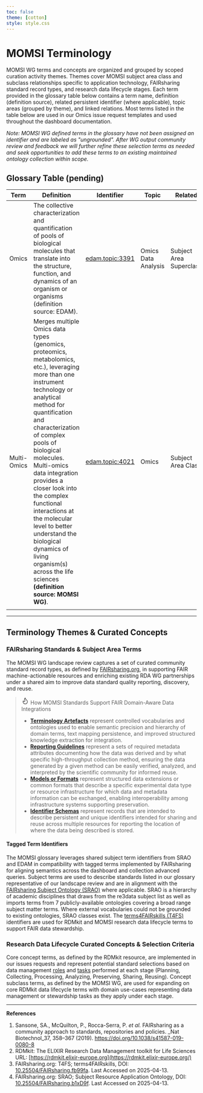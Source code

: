 ```yaml
---
toc: false
theme: [cotton]
style: style.css
---
```


# MOMSI Terminology

MOMSI WG terms and concepts are organized and grouped by scoped curation activity themes. Themes cover MOMSI subject area class and subclass relationships specific to application technology, FAIRsharing standard record types, and research data lifecycle stages. Each term provided in the glossary table below contains a term name, definition (definition source), related persistent identifier (where applicable), topic areas (grouped by theme), and linked  relations. Most terms listed in the table below are used in our Omics issue request templates and used throughout the dashboard documentation.

_Note: MOMSI WG defined terms in the glossary have not been assigned an identifier and are labeled as "ungrounded". After WG output community review and feedback we will further refine these selection terms as needed and seek opportunities to add these terms to an existing maintained ontology collection within scope._

## Glossary Table (pending)


| Term    | Definition                                                                                                                                                                                           | Identifier                                                 | Topic              | Related       |
| -------- | ---------------------------------------------------------------------------------------------------------------------------------------------------------------------------------------------------- | ---------------------------------------------------------- | ------------------ | ------------- |
| Omics | The collective characterization and quantification of pools of biological molecules that translate into the structure, function, and dynamics of an organism or organisms (definition source: EDAM). | [edam.topic:3391](https://identifiers.org/edam:topic_3391) | Omics Data Analysis | Subject Area Superclass |
| Multi-Omics | Merges multiple Omics data types (genomics, proteomics, metabolomics, etc.), leveraging more than one instrument technology or analytical method for quantification and characterization of complex pools of biological molecules. Multi-omics data integration provides a closer look into the complex functional interactions at the molecular level to better understand the biological dynamics of living organism(s) across the life sciences **(definition source: MOMSI WG)**. |  [edam.topic:4021](https://identifiers.org/edam:topic_4021) | Omics | Subject Area Class |
|          |                                                                                                                                                                                                      |                                                            |                    |               |


---
## Terminology Themes & Curated Concepts

### FAIRsharing Standards & Subject Area Terms
The MOMSI WG landscape review captures a set of curated community standard record types, as defined by [FAIRsharing.org](https://fairsharing.org/standards), in supporting FAIR machine-actionable resources and enriching existing RDA WG partnerships under a shared aim to improve data standard quality reporting, discovery, and reuse. 


> <svg xmlns="http://www.w3.org/2000/svg" width="20" height="20" viewBox="0 0 24 24" fill="none" stroke="currentColor" stroke-width="2" stroke-linecap="round" stroke-linejoin="round"><path d="M8.5 14.5A2.5 2.5 0 0 0 11 12c0-1.38-.5-2-1-3-1.072-2.143-.224-4.054 2-6 .5 2.5 2 4.9 4 6.5 2 1.6 3 3.5 3 5.5a7 7 0 1 1-14 0c0-1.153.433-2.294 1-3a2.5 2.5 0 0 0 2.5 2.5z"/></svg> How MOMSI Standards Support FAIR Domain-Aware Data Integrations
> - **[Terminology Artefacts](https://github.com/RDA-MOMSI/Dashboard/blob/main/src/glossary/Terminology-Artefacts.md)** represent controlled vocabularies and ontologies used to enable semantic precision and hierarchy of domain terms, text mapping persistence, and improved structured knowledge extraction for integration.
 > - **[Reporting Guidelines](https://github.com/RDA-MOMSI/Dashboard/blob/main/src/glossary/Reporting-Guidelines.md)** represent a sets of required metadata attributes documenting how the data was derived and by what specific high-throughput collection method, ensuring the data generated by a given method can be easily verified, analyzed, and interpreted by the scientific community for informed reuse. 
 > - **[Models or Formats](https://github.com/RDA-MOMSI/Dashboard/blob/main/src/glossary/Models-or-Formats.md)** represent structured data extensions or common formats that describe a specific experimental data type or resource infrastructure for which data and metadata information can be exchanged, enabling interoperability among infrastructure systems supporting preservation.
 > - **[Identifier Schemas](https://github.com/RDA-MOMSI/Dashboard/blob/main/src/glossary/Identifier-Schemas.md)** represent records that are intended to describe persistent and unique identifiers intended for sharing and reuse across multiple resources for reporting the location of where the data being described is stored.


#### Tagged Term Identifiers
The MOMSI glossary leverages shared subject term identifiers from SRAO and EDAM in compatibility with tagged terms implemented by FAIRsharing for aligning semantics across the dashboard and collection advanced queries. Subject terms are used to describe standards listed in our glossary representative of our landscape review and are in alignment with the [FAIRsharing Subject Ontology (SRAO)](https://www.ebi.ac.uk/ols4/ontologies/srao) where applicable. SRAO is a hierarchy of academic disciplines that draws from the re3data subject list as well as imports terms from 7 publicly-available ontologies covering a broad range subject matter terms. Where external vocabularies could not be grounded to existing ontologies, SRAO classes exist. The [terms4FAIRskills (T4FS)](https://www.ebi.ac.uk/ols4/ontologies/t4fs) identifiers are used for RDMkit and MOMSI research data lifecycle terms to support FAIR data stewardship.


### Research Data Lifecycle Curated Concepts & Selection Criteria
Core concept terms, as defined by the RDMkit resource, are implemented in our issues requests and represent potential standard selections based on data management  [roles](https://rdmkit.elixir-europe.org/your_role) and [tasks](https://rdmkit.elixir-europe.org/your_tasks) performed at each stage (Planning, Collecting, Processing, Analyzing, Preserving, Sharing, Reusing). Concept subclass terms, as defined by the MOMSI WG, are used for expanding on core RDMkit data lifecycle terms with domain use-cases representing data management or stewardship tasks as they apply under each stage. 
  

---

**References**

1. Sansone, SA., McQuilton, P., Rocca-Serra, P. _et al._ FAIRsharing as a community approach to standards, repositories and policies. _Nat Biotechnol_37, 358–367 (2019). https://doi.org/10.1038/s41587-019-0080-8
2. RDMkit: The ELIXIR Research Data Management toolkit for Life Sciences URL: [https://rdmkit.elixir-europe.org](https://rdmkit.elixir-europe.org/)
3. FAIRsharing.org: T4FS; terms4FAIRskills, DOI: [10.25504/FAIRsharing.fb99fa](https://doi.org/10.25504/FAIRsharing.fb99fa). Last Accessed on 2025-04-13.
4. FAIRsharing.org: SRAO; Subject Resource Application Ontology, DOI: [10.25504/FAIRsharing.b1xD9f](https://doi.org/10.25504/FAIRsharing.b1xD9f). Last Accessed on 2025-04-13.
